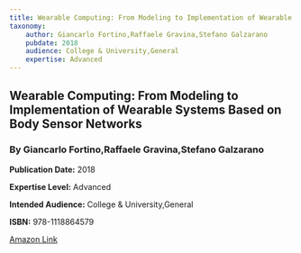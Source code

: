 ```yaml
---
title: Wearable Computing: From Modeling to Implementation of Wearable Systems Based on Body Sensor Networks
taxonomy:
	author: Giancarlo Fortino,Raffaele Gravina,Stefano Galzarano
	pubdate: 2018
	audience: College & University,General
	expertise: Advanced
---
```

## Wearable Computing: From Modeling to Implementation of Wearable Systems Based on Body Sensor Networks
### By Giancarlo Fortino,Raffaele Gravina,Stefano Galzarano

**Publication Date:** 2018

**Expertise Level:** Advanced

**Intended Audience:** College & University,General

**ISBN:** 978-1118864579

[Amazon Link](https://www.amazon.com/Wearable-Computing-Modeling-Implementation-Networks-ebook/dp/B07C1DV3Y4)